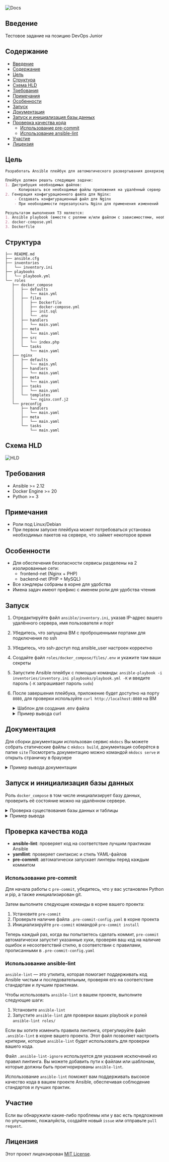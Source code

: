 ![Docs](pictures/poster.png)

## Введение
Тестовое задание на позицию DevOps Junior


## Содержание
- [Введение](#введение)
- [Содержание](#содержание)
- [Цель](#цель)
- [Структура](#структура)
- [Схема HLD](#схема-hld)
- [Требования](#требования)
- [Примечания](#примечания)
- [Особенности](#особенности)
- [Запуск](#запуск)
- [Документация](#документация)
- [Запуск и инициализация базы данных](#запуск-и-инициализация-базы-данных)
- [Проверка качества кода](#проверка-качества-кода)
  - [Использование pre-commit](#использование-pre-commit)
  - [Использование ansible-lint](#использование-ansible-lint)
- [Участие](#участие)
- [Лицензия](#лицензия)


## Цель
```markdown
Разработать Ansible плейбук для автоматического развертывания докеризированного веб-приложения, состоящего из **Nginx, PHP и MySQL**, на удалённом сервере с использованием `docker-compose.yml`.  

Плейбук должен решать следующие задачи:  
1. Дистрибуция необходимых файлов:  
	- Копировать все необходимые файлы приложения на удалённый сервер  
2. Генерация конфигурационного файла для Nginx:  
	- Создавать конфигурационный файл для Nginx  
	- При необходимости перезапускать Nginx для применения изменений  

Результатом выполнения ТЗ является:  
1. Ansible playbook (вместе с ролями и/или файлом с зависимостями, необходимыми шаблонами)  
2. docker-compose.yml  
3. Dockerfile  
```  


## Структура
```text
├── README.md
├── ansible.cfg
├── inventories
│   └── inventory.ini
├── playbooks
│   └── playbook.yml
└── roles
   ├── docker_compose
   │   ├── defaults
   │   │   └── main.yml
   │   ├── files
   │   │   ├── Dockerfile
   │   │   ├── docker-compose.yml
   │   │   ├── init.sql
   │   │   └── .env
   │   ├── handlers
   │   │   └── main.yaml
   │   ├── meta
   │   │   └── main.yaml
   │   ├── src
   │   │   └── index.php
   │   └── tasks
   │       └── main.yaml
   ├── nginx
   │   ├── defaults
   │   │   └── main.yml
   │   ├── handlers
   │   │   └── main.yaml
   │   ├── meta
   │   │   └── main.yaml
   │   ├── tasks
   │   │   └── main.yaml
   │   └── templates
   │       └── nginx.conf.j2
   └── preconfig
       ├── handlers
       │   └── main.yaml
       ├── meta
       │   └── main.yaml
       └── tasks
           └── main.yaml
```

## Схема HLD

![HLD](./pictures/hld.png)

## Требования
- Ansible >= 2.12
- Docker Engine >= 20
- Python >= 3

## Примечания
- Роли под Linux/Debian
- При первом запуске плейбука может потребоваться установка необходимых пакетов на сервере, что займет некоторое время

## Особенности
- Для обеспечения безопасности сервисы разделены на 2 изолированные сети:
    * frontend-net (Nginx + PHP)
    * backend-net (PHP + MySQL)
- Все хэндлеры собраны в корне для удобства
- Имена задач имеют префикс с именем роли для удобства чтения


## Запуск
1. Отредактируйте файл `ansible/inventory.ini`, указав IP-адрес вашего удалённого сервера, имя пользователя и порт
2. Убедитесь, что запущена ВМ c проброшенными портами для подключения по ssh
3. Убедитесь, что ssh-доступ под ansible_user настроен корректно
4. Создайте файл `roles/docker_compose/files/.env` и укажите там ваши секреты
5. Запустите Ansible плейбук с помощью команды: `ansible-playbook -i inventories/inventory.ini playbooks/playbook.yml -K` и введите пароль (`-K` запрашивает пароль `sudo`)
6. После завершения плейбука, приложение будет доступно на порту `8080`, для проверки используйте `curl http://localhost:8080` на ВМ

	<details>
	<summary>Шаблон для создания .env файла</summary>
	</p>

	```
	MYSQL_ROOT_PASSWORD=
	MYSQL_DATABASE=
	```
	</p>
	</details>

	<details>
	<summary>Пример вывода curl</summary>
	</p>

	```bash
	~$ curl http://localhost:8080
	<p>Сегодня 01-10-2024 02:17:20</p>
	<h1>Тут может быть ваша реклама</h1>
	```
	</p>
	</details>


## Документация
Для сборки документации использован сервис `mkdocs`
Вы можете собрать статические файлы c `mkdocs build`, документация соберётся в папке `site`
Посмотреть документацию можно командой `mkdocs serve` и открыть страничку в браузере
<details>
<summary>Пример вывода документации</summary>
</p>

![Docs](pictures/doc_review.png)

</p>
</details>


## Запуск и инициализация базы данных
Роль `docker_compose` в том числе инициализирует базу данных, проверить её состояние можно на удалённом сервере.

<details>
<summary>Проверка существования базы данных и таблицы</summary>
</p>

Когда контейнеры запустились можно вручную проверить так, выполнив команды на удалённом сервере:
```bash
docker exec -it db mysql -u root -p # и ввести пароль
SHOW TABLES;
DESCRIBE app_table;
```
</p>
</details>

<details>
<summary>Пример вывода</summary>
</p>

```bash
user@ubuntu-server:~/php_app$ docker exec -it db mysql -u root -p
mysql> SHOW TABLES;
+--------------------+
| Tables_in_database |
+--------------------+
| app_table          |
+--------------------+
1 row in set (0.00 sec)

mysql> DESCRIBE app_table;
+---------+---------------------+------+-----+---------+----------------+
| Field   | Type                | Null | Key | Default | Extra          |
+---------+---------------------+------+-----+---------+----------------+
| id      | bigint(20) unsigned | NO   | PRI | NULL    | auto_increment |
| content | text                | NO   |     | NULL    |                |
| status  | text                | NO   |     | NULL    |                |
+---------+---------------------+------+-----+---------+----------------+
3 rows in set (0.00 sec)
```
</p>
</details>


## Проверка качества кода
- **ansible-lint**: проверяет код на соответствие лучшим практикам Ansible
- **yamllint**: проверяет синтаксис и стиль YAML-файлов
- **pre-commit**: автоматически запускает линтеры перед каждым коммитом

### Использование pre-commit
Для начала работы с `pre-commit`, убедитесь, что у вас установлен Python и pip, а также инициализирован git.

Затем выполните следующие команды в корне вашего проекта:
1. Установите `pre-commit`
2. Проверьте наличие файла `.pre-commit-config.yaml` в корне проекта
3. Инициализируйте `pre-commit` командой `pre-commit install`

Теперь каждый раз, когда вы попытаетесь сделать коммит, `pre-commit` автоматически запустит указанные хуки, проверяя ваш код на наличие ошибок и несоответствий стилю, в соответствии с правилами, прописанными в `.pre-commit-config.yaml`


### Использование ansible-lint
`ansible-lint` — это утилита, которая помогает поддерживать код Ansible чистым и последовательным, проверяя его на соответствие стандартам и лучшим практикам.

Чтобы использовать `ansible-lint` в вашем проекте, выполните следующие шаги:
1. Установите `ansible-lint`
2. Запустите `ansible-lint` для проверки ваших playbook и ролей `ansible-lint roles/`

Если вы хотите изменить правила линтинга, отрегулируйте файл `.ansible-lint` в корне вашего проекта. Этот файл позволяет настроить критерии, которые `ansible-lint` будет использовать для проверки вашего кода.

Файл `.ansible-lint-ignore` используется для указания исключений из правил линтинга. Вы можете добавить пути к файлам или шаблонам, которые должны быть проигнорированы `ansible-lint`.

Использование `ansible-lint` поможет вам поддерживать высокое качество кода в вашем проекте Ansible, обеспечивая соблюдение стандартов и лучших практик.


## Участие
Если вы обнаружили какие-либо проблемы или у вас есть предложения по улучшению, пожалуйста, создайте новый `issue` или отправьте `pull request`.


## Лицензия
Этот проект лицензирован [MIT License](LICENSE).
